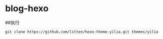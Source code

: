 # blog-hexo

##执行
<pre><code>git clone https://github.com/litten/hexo-theme-yilia.git themes/yilia<code></pre>